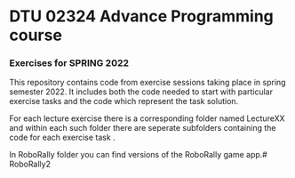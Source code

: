 # DTU 02324 Advance Programming course 
### Exercises for SPRING 2022   

This repository contains code from exercise sessions taking place in spring semester 2022. It includes both the code needed to start with particular exercise tasks and the code which represent the task solution.

For each lecture exercise there is a corresponding folder named LectureXX and within each such folder there are seperate subfolders containing the code for each exercise task . 

In RoboRally folder you can find versions of the RoboRally game app.# RoboRally2
